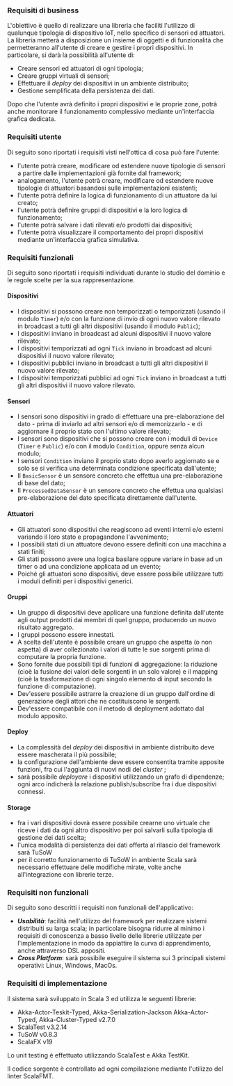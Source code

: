 ### Requisiti di business

L'obiettivo è quello di realizzare una libreria che faciliti l'utilizzo di qualunque tipologia di dispositivo IoT, nello specifico di sensori ed attuatori. La libreria metterà a disposizione un insieme di oggetti e di funzionalità che permetteranno all'utente di creare e gestire i propri dispositivi. In particolare, si darà la possibilità all'utente di:

* Creare sensori ed attuatori di ogni tipologia;
* Creare gruppi virtuali di sensori;
* Effettuare il *deploy* dei dispositivi in un ambiente distribuito;
* Gestione semplificata della persistenza dei dati.

Dopo che l'utente avrà definito i propri dispositivi e le proprie zone, potrà anche monitorare il funzionamento complessivo mediante un'interfaccia grafica dedicata.

### Requisiti utente

Di seguito sono riportati i requisiti visti nell'ottica di cosa può fare l'utente:

* l'utente potrà creare, modificare od estendere nuove tipologie di sensori a partire dalle implementazioni già fornite dal framework;
* analogamento, l'utente potrà creare, modificare od estendere nuove tipologie di attuatori basandosi sulle implementazioni esistenti;
* l'utente potrà definire la logica di funzionamento di un attuatore da lui creato;
* l'utente potrà definire gruppi di dispositivi e la loro logica di funzionamento;
* l'utente potrà salvare i dati rilevati e/o prodotti dai dispositivi;
* l'utente potrà visualizzare il comportamento dei propri dispositivi mediante un'interfaccia grafica simulativa.

### Requisiti funzionali

Di seguito sono riportati i requisiti individuati durante lo studio del dominio e le regole scelte per la sua rappresentazione.

#### Dispositivi
* I dispositivi si possono creare non temporizzati o temporizzati (usando il modulo `Timer`) e/o con la funzione di invio di ogni nuovo valore rilevato in broadcast a tutti gli altri dispositivi (usando il modulo `Public`);
* I dispositivi inviano in broadcast ad alcuni dispositivi il nuovo valore rilevato; 
* I dispositivi temporizzati ad ogni `Tick` inviano in broadcast ad alcuni dispositivi il nuovo valore rilevato;
* I dispositivi pubblici inviano in broadcast a tutti gli altri dispositivi il nuovo valore rilevato;
* I dispositivi temporizzati pubblici ad ogni `Tick` inviano in broadcast a tutti gli altri dispositivi il nuovo valore rilevato.

#### Sensori
* I sensori sono dispositivi in grado di effettuare una pre-elaborazione del dato - prima di inviarlo ad altri sensori e/o di memorizzarlo - e di aggiornare il proprio stato con l'ultimo valore rilevato;
* I sensori sono dispositivi che si possono creare con i moduli di `Device` (`Timer` e `Public`) e/o con il modulo `Condition`, oppure senza alcun modulo;
* I sensori `Condition` inviano il proprio stato dopo averlo aggiornato se e solo se si verifica una determinata condizione specificata dall'utente;
* Il `BasicSensor` è un sensore concreto che effettua una pre-elaborazione di base del dato;
* Il `ProcessedDataSensor` è un sensore concreto che effettua una qualsiasi pre-elaborazione del dato specificata direttamente dall'utente.

#### Attuatori
* Gli attuatori sono dispositivi che reagiscono ad eventi interni e/o esterni variando il loro stato e propagandone l'avvenimento;
* I possibili stati di un attuatore devono essere definiti con una macchina a stati finiti;
* Gli stati possono avere una logica basilare oppure variare in base ad un timer o ad una condizione applicata ad un evento;
* Poichè gli attuatori sono dispositivi, deve essere possibile utilizzare tutti i moduli definiti per i dispositivi generici.


#### Gruppi
* Un gruppo di dispositivi deve applicare una funzione definita dall'utente agli output prodotti dai membri di quel gruppo, producendo un nuovo risultato aggregato.
* I gruppi possono essere innestati.
* A scelta dell'utente è possibile creare un gruppo che aspetta (o non aspetta) di aver collezionato i valori di tutte le sue sorgenti prima di computare la propria funzione.
* Sono fornite due possibili tipi di funzioni di aggregazione: la riduzione (cioè la fusione dei valori delle sorgenti in un solo valore) e il mapping (cioè la trasformazione di ogni singolo elemento di input secondo la funzione di computazione).
* Dev'essere possibile astrarre la creazione di un gruppo dall'ordine di generazione degli attori che ne costituiscono le sorgenti.
* Dev'essere compatibile con il metodo di deployment adottato dal modulo apposito.

#### Deploy
* La complessità del *deploy* dei dispositivi in ambiente distribuito deve essere mascherata il più possibile;
* la configurazione dell'ambiente deve essere consentita tramite apposite funzioni, fra cui l'aggiunta di nuovi nodi del *cluster* ;
* sarà possibile *deployare* i dispositivi utilizzando un grafo di dipendenze; ogni arco indicherà la relazione publish/subscribe fra i due dispositivi connessi.

#### Storage
* fra i vari dispositivi dovrà essere possibile crearne uno virtuale che riceve i dati da ogni altro dispositivo per poi salvarli sulla tipologia di gestione dei dati scelta;
* l'unica modalità di persistenza dei dati offerta al rilascio del framework sarà TuSoW
* per il corretto funzionamento di TuSoW in ambiente Scala sarà necessario effettuare delle modifiche mirate, volte anche all'integrazione con librerie terze.

### Requisiti non funzionali

Di seguito sono descritti i requisiti non funzionali dell'applicativo:

* ***Usabilità***: facilità nell'utilizzo del framework per realizzare sistemi distribuiti su larga scala; in particolare bisogna ridurre al minimo i requisiti di conoscenza a basso livello delle librerie utilizzate per l'implementazione in modo da appiattire la curva di apprendimento, anche attraverso DSL appositi.
* ***Cross Platform***: sarà possibile eseguire il sistema sui 3 principali sistemi operativi: Linux, Windows, MacOs.

### Requisiti di implementazione

ll sistema sarà sviluppato in Scala 3 ed utilizza le seguenti librerie:

* Akka-Actor-Teskit-Typed, Akka-Serialization-Jackson Akka-Actor-Typed, Akka-Cluster-Typed v2.7.0
* ScalaTest v3.2.14
* TuSoW v0.8.3
* ScalaFX v19

Lo unit testing è effettuato utilizzando ScalaTest e Akka TestKit.

Il codice sorgente è controllato ad ogni compilazione mediante l'utilizzo del linter ScalaFMT.
